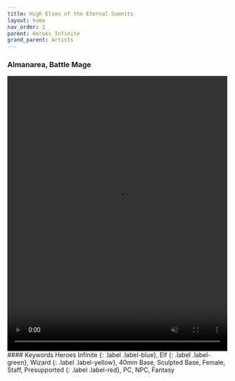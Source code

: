 ```yaml
---
title: High Elves of the Eternal Summits
layout: home
nav_order: 2
parent: Heroes Infinite
grand_parent: Artists
---
```

### Almanarea, Battle Mage
<video width='500' height='625' preload='auto' autoplay muted loop>
  <source src="https://github.com/Exitalterego/tfistls/raw/main/assets/webm/infiniteheroes/highelves/Almanarea.webm" type="video/webm; codecs=vp8, vorbis">
</video>
#### Keywords
Heroes Infinite {: .label .label-blue}, Elf {: .label .label-green}, Wizard {: .label .label-yellow}, 40mm Base, Sculpted Base, Female, Staff, Presupported {: .label .label-red}, PC, NPC, Fantasy
